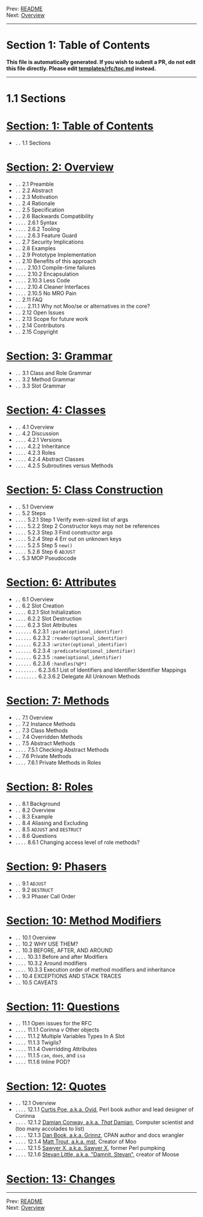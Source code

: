 Prev: [README](/README.md)   
Next: [Overview](overview.md)

---

# Section 1: Table of Contents

**This file is automatically generated. If you wish to submit a PR, do not
edit this file directly. Please edit
[templates/rfc/toc.md](https://github.com/Ovid/Cor/tree/master/templates/rfc/toc.md) instead.**

---

# 1.1 Sections

# [Section: 1: Table of Contents](toc.md)

* `..` 1.1 Sections

# [Section: 2: Overview](overview.md)

* `..` 2.1 Preamble
* `..` 2.2 Abstract
* `..` 2.3 Motivation
* `..` 2.4 Rationale
* `..` 2.5 Specification
* `..` 2.6 Backwards Compatibility
* `....` 2.6.1 Syntax
* `....` 2.6.2 Tooling
* `....` 2.6.3 Feature Guard
* `..` 2.7 Security Implications
* `..` 2.8 Examples
* `..` 2.9 Prototype Implementation
* `..` 2.10 Benefits of this approach
* `....` 2.10.1 Compile-time failures
* `....` 2.10.2 Encapsulation
* `....` 2.10.3 Less Code
* `....` 2.10.4 Cleaner Interfaces
* `....` 2.10.5 No MRO Pain
* `..` 2.11 FAQ
* `....` 2.11.1 Why not Moo/se or alternatives in the core?
* `..` 2.12 Open Issues
* `..` 2.13 Scope for future work
* `..` 2.14 Contributors
* `..` 2.15 Copyright

# [Section: 3: Grammar](grammar.md)

* `..` 3.1 Class and Role Grammar
* `..` 3.2 Method Grammar
* `..` 3.3 Slot Grammar

# [Section: 4: Classes](classes.md)

* `..` 4.1 Overview
* `..` 4.2 Discussion
* `....` 4.2.1 Versions
* `....` 4.2.2 Inheritance
* `....` 4.2.3 Roles
* `....` 4.2.4 Abstract Classes
* `....` 4.2.5 Subroutines versus Methods

# [Section: 5: Class Construction](class-construction.md)

* `..` 5.1 Overview
* `..` 5.2 Steps
* `....` 5.2.1 Step 1 Verify even-sized list of args
* `....` 5.2.2 Step 2 Constructor keys may not be references
* `....` 5.2.3 Step 3 Find constructor args
* `....` 5.2.4 Step 4 Err out on unknown keys
* `....` 5.2.5 Step 5 `new()`
* `....` 5.2.6 Step 6 `ADJUST`
* `..` 5.3 MOP Pseudocode

# [Section: 6: Attributes](attributes.md)

* `..` 6.1 Overview 
* `..` 6.2 Slot Creation
* `....` 6.2.1 Slot Initialization
* `....` 6.2.2 Slot Destruction
* `....` 6.2.3 Slot Attributes
* `......` 6.2.3.1 `:param(optional_identifier)`
* `......` 6.2.3.2 `:reader(optional_identifier)`
* `......` 6.2.3.3 `:writer(optional_identifier)`
* `......` 6.2.3.4 `:predicate(optional_identifier)`
* `......` 6.2.3.5 `:name(optional_identifier)`
* `......` 6.2.3.6 `:handles(%@*)`
* `........` 6.2.3.6.1 List of Identifiers and Identifier:Identifier Mappings
* `........` 6.2.3.6.2 Delegate All Unknown Methods

# [Section: 7: Methods](methods.md)

* `..` 7.1 Overview
* `..` 7.2 Instance Methods
* `..` 7.3 Class Methods
* `..` 7.4 Overridden Methods
* `..` 7.5 Abstract Methods
* `....` 7.5.1 Checking Abstract Methods
* `..` 7.6 Private Methods
* `....` 7.6.1 Private Methods in Roles

# [Section: 8: Roles](roles.md)

* `..` 8.1 Background
* `..` 8.2 Overview
* `..` 8.3 Example
* `..` 8.4 Aliasing and Excluding
* `..` 8.5 `ADJUST` and `DESTRUCT`
* `..` 8.6 Questions
* `....` 8.6.1 Changing access level of role methods?

# [Section: 9: Phasers](phasers.md)

* `..` 9.1 `ADJUST`
* `..` 9.2 `DESTRUCT`
* `..` 9.3 Phaser Call Order

# [Section: 10: Method Modifiers](method-modifiers.md)

* `..` 10.1 Overview
* `..` 10.2 WHY USE THEM?
* `..` 10.3 BEFORE, AFTER, AND AROUND
* `....` 10.3.1 Before and after Modifiers
* `....` 10.3.2 Around modifiers
* `....` 10.3.3 Execution order of method modifiers and inheritance
* `..` 10.4 EXCEPTIONS AND STACK TRACES
* `..` 10.5 CAVEATS

# [Section: 11: Questions](questions.md)

* `..` 11.1 Open issues for the RFC
* `....` 11.1.1 Corinna v Other objects
* `....` 11.1.2 Multiple Variables Types In A Slot
* `....` 11.1.3 Twigils?
* `....` 11.1.4 Overridding Attributes
* `....` 11.1.5 `can`, `does`, and `isa`
* `....` 11.1.6 Inline POD?

# [Section: 12: Quotes](quotes.md)

* `..` 12.1 Overview
* `....` 12.1.1 [Curtis Poe, a.k.a. Ovid](https://metacpan.org/author/OVID/), Perl book author and lead designer of Corinna
* `....` 12.1.2 [Damian Conway, a.k.a. _That_ Damian](https://metacpan.org/author/DCONWAY), Computer scientist and (too many accolades to list)
* `....` 12.1.3 [Dan Book, a.k.a. Grinnz](https://metacpan.org/author/DBOOK), CPAN author and docs wrangler
* `....` 12.1.4 [Matt Trout, a.k.a. mst](https://metacpan.org/author/MSTROUT), Creator of Moo
* `....` 12.1.5 [Sawyer X, a.k.a. Sawyer X](https://metacpan.org/author/XSAWYERX), former Perl pumpking
* `....` 12.1.6 [Stevan Little, a.k.a. "Damnit, Stevan"](https://metacpan.org/author/STEVAN), creator of Moose

# [Section: 13: Changes](major-changes.md)



---

Prev: [README](/README.md)   
Next: [Overview](overview.md)
